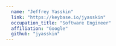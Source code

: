 ```yaml
---
  name: "Jeffrey Yasskin"
  link: "https://keybase.io/jyasskin"
  occupation_title: "Software Engineer"
  affiliation: "Google"
  github: "jyasskin"
---
```

